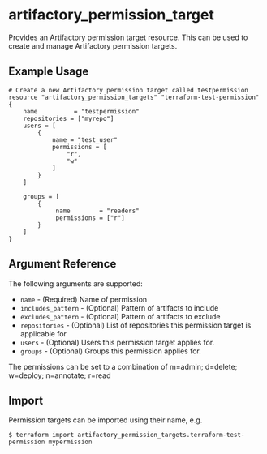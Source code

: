 # artifactory_permission_target

Provides an Artifactory permission target resource. This can be used to create and manage Artifactory permission targets.

## Example Usage

```hcl
# Create a new Artifactory permission target called testpermission
resource "artifactory_permission_targets" "terraform-test-permission" {
    name          = "testpermission"
    repositories = ["myrepo"]
    users = [
        {
            name = "test_user"
            permissions = [
                "r",
                "w"
            ]
        }
    ]
    
    groups = [
        {
             name        = "readers"
             permissions = ["r"]
        }
    ]
}
```

## Argument Reference

The following arguments are supported:

* `name` - (Required) Name of permission
* `includes_pattern` - (Optional) Pattern of artifacts to include
* `excludes_pattern` - (Optional) Pattern of artifacts to exclude
* `repositories` - (Optional) List of repositories this permission target is applicable for
* `users` - (Optional) Users this permission target applies for. 
* `groups` - (Optional) Groups this permission applies for. 

The permissions can be set to a combination of m=admin; d=delete; w=deploy; n=annotate; r=read

## Import

Permission targets can be imported using their name, e.g.

```
$ terraform import artifactory_permission_targets.terraform-test-permission mypermission
```
